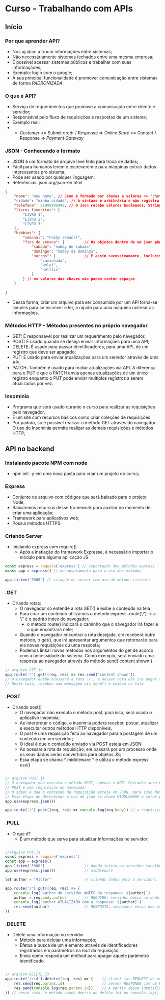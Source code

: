 # Curso - Trabalhando com APIs 
## Início
### Por que aprender API? 
- Nos ajudam a trocar informações entre sistemas;
- Não necessáriamente sistemas fechados entre uma mesma empresa;
- É possível acessar sistemas públicos e trabalhar com suas informaçãoes;
- Exemplo: login com o google;
- A sua principal funcionalidade é promover comunicação entre sistemas de forma *PADRONIZADA*.

### O que é API? 
- Serviço de requerimentos que promove a comunicação entre cliente e servidor;
- Responsável pelo fluxo de requisições e respostas de um sistema;
- Exemplo real:
- - *Customer* <= Submit oredr / Response => *Online Store* <= Contact / Response => *Payment Gateway*

### JSON - Conhecendo o formato
- JSON é um formato de arquivo leve feito para troca de dados;
- Fácil para humanos lerem e escreverem e para máquinas extrair dados interessantes pro sistema;
- Pode ser usado por qualquer linguagem;
- Referências: json.org/json-en.html

```json
{
    "nome": "meu nome", // Json é formado por chaves e valores => "chave": "valor"
    "cidade": "minha cidade", // A sintaxe é arbitrária e não registra informações que não sigam
    "telefone": 21999999999, // O Json recebe valores booleanos, Strings, Numbers, Arrays e Objetos
    "livros_favoritos": [
        "LIVRO 1",
        "LIVRO 2",
        "LIVRO 3"
    ],
    "hobbies": {
        "semanal": "hobby semanal",
        "fins_de_semana": {         // Os objetos dentro de um json pôdem conter outros objetos
            "sabado": "hobby de sabado",
            "domingo": "hobby de domingo",
            "outros": [             // E assim sucessivamente, inclusive com outras arrays.
                "caminhada",
                "volei",
                "netflix"
            ]    
        } // os valores das chaves não podem conter espaços
    }
    
}
```
- Dessa forma, criar um arquivo para ser consumido por um API torna-se simples para se escrever e ler, e rápido para uma máquina rastrear as informações.

### Métodos HTTP - Métodos presentes no próprio navegador
- GET: É responsável por realizar um requerimento pelo navegador.
- POST: É usado quando se deseja enviar informações para uma API;
- DELETE: É usado para passar identificadores, para uma API, de um registro que deve ser apagado;
- PUT: É usado para enviar atualizações para um servidor através de uma API;
- PATCH: Também é usado para realiar atualizações via API. A diferença para o PUT é que o PATCH envia apenas atualizações de um único registro enquanto o PUT pode enviar multiplos registros a serem atualizados por vez.

### Insominia
- Programa que será usado durante o curso para realizar as requisições pelo navegador.
- É um site com recursos básicos como criar coleções de requisições
- Por padrão, só é possível realizar o método GET através do navegador. O uso do Insominia permite realizar as demais requisições e métodos HTTP;

## API no backend
### Instalando pacote NPM com node
- npm init -y em uma nova pasta para criar um projeto do curso;

### Express
- Conjunto de arquivo com códigos que será baixado para o projeto Node;
- Baixaremos recursos desse framework para auxiliar no momento de criar uma aplicação;
- Framework para aplicativos web;
- Possui métodos HTTPS

### Criando Server
* Iniciando express com require()
  - Após a instlação do framework Expresse, é necessário importar o módulo para alguma aplicação JS

```js
const express = require('express') // importação dos métodos express
const app = express() // encapsulamento para o uso dos métodos

app.listen('3000') // criação do server com uso do método listen()
```
### .GET
* Criando rotas:
  - O navegador só entende a rota GET() e exibe o conteúdo na tela
  - Para criar um conteúdo utilizamos o método express .route('/') -> a '/' é o padrão index do navegador;
    - o método route() indicará o caminho que o navegador irá fazer e o que encontrará nele;
  - Quando o navegador encontrar a rota desejada, ele receberá outro método, o get(), que irá apresentar argumentos que retornarão para ele novas requisições ou uma resposta;
  - Podemos linkar novos métodos nos argumentos do get de acordo com a necessidade do sistema. Como exemplo, será enviado uma resposta ao navegador através do método send('content shown')

```js 
// arquivo GTE.js
app.route('/').get((req, res) => res.send('content shown')) 
// o navegador então acessará a rota '/', e dessar rota ele ira pegar requisições ou uma resposta
// Neste caso, recebeu uma mensagem via send() e exibiu na tela
```

### .POST
* Criando post()
  - O navegador não executa o método post, para isso, será usado o aplicativo insomnia;
  - Ao interpretar o código, o insomnia poderá receber, postar, atualizar e executar outros métodos HTTP disponíveis.
  - O post é uma requisição feita ao navegador para a postagem de um conteúdo em um servidor;
  - O ideal é que o conteúdo enviado via POST esteja em JSON
  - Ao acessar a rota da requisição, ele passará por um processo onde os seus dados serão convertidos para objetos JS;
  - Essa etapa se chama * middleware * e utiliza o método express use()

```js

// arquivo POST.js
// O navegador não executa o método POST, apenas o GET. Portanto será usado o APP insomnia;
// POST é uma requisição do navegador
// O ideal é que o conteúdo da requisição esteja em JSON, para isso determinamos o uso de json via método use()
// Essa etapa de determinar o uso de json se chama MIDDLEWARE e serve para transformar os dados recebidos via API de json para objetos ou de objetos para json;
app.use(express.json())

app.route('/').post((req, res) => console.log(req.body)) // a requisição que temos aqui é que seja enviado ao servidor uma mensagem no console equivalente ao body do navegador. ( no caso do insomnia, o arquivo json será impresso no console do servidor )
```
### .PULL
* O que é? 
  - É um método que serve para atualizar informações no servidor;

```js

//arquivo PUT.js
const express = require('express')
const app = express()
app.listen('3000')                  // dando início ao servidor localhost:3000;
app.use(express.json())             // middleware

let author = "Victor"               // criando dados para o servidor;

app.route('/').put((req, res) => {  
    console.log(`author do servidor ANTES da response: ${author}`)
    author = req.body.author        // REQUIRE: servidor busca um dado no navegador;
    console.log(`author ATUALIZADO com a response: ${author}`)
    res.send(author)                // RESPOSTA: navegador envia uma msg para o servidor;
})

```

### .DELETE
* Delete uma informação no servidor
  - Método para deletar uma informação;
  - Efetua a busca de um elemento através de identificadores registrados em parâmetros na rout da requisição
  - Envia como resposta um method para apagar aquele parâmetro identificado

```js

// arquivo DELETE.js
app.route('/:id').delete((req, res) => {    // client faz REQUEST do método delete
    res.send(req.params.id)                 // server RESPONDE com um REQUEST do identificador
    res.send(console.log(req.params.id))    // A partir desse identificador é possível realizar métodos
}) // nesse caso, o método usado dentro do delete foi um console.log() mas pode ser um método para deletar algum id específico;

```